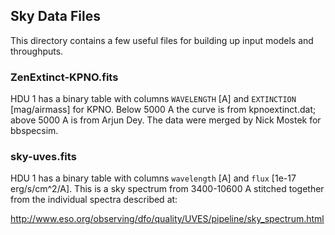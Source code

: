 Sky Data Files
--------------

This directory contains a few useful files for building up input models
and throughputs.

### ZenExtinct-KPNO.fits ###

HDU 1 has a binary table with columns `WAVELENGTH` [A] and `EXTINCTION`
[mag/airmass] for KPNO.  Below 5000 A the curve is from kpnoextinct.dat;
above 5000 A is from Arjun Dey.  The data were merged by Nick
Mostek for bbspecsim.

### sky-uves.fits ###

HDU 1 has a binary table with columns `wavelength` [A] and `flux`
[1e-17 erg/s/cm^2/A].  This is a sky spectrum from 3400-10600 A stitched
together from the individual spectra described at:

http://www.eso.org/observing/dfo/quality/UVES/pipeline/sky_spectrum.html

